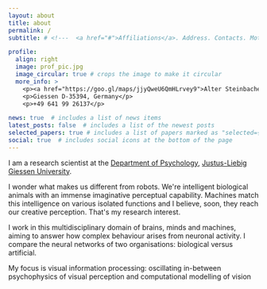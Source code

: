 ```yaml
---
layout: about
title: about
permalink: /
subtitle: # <!---  <a href="#">Affiliations</a>. Address. Contacts. Moto. Etc. --->

profile:
  align: right
  image: prof_pic.jpg
  image_circular: true # crops the image to make it circular
  more_info: >
    <p><a href="https://goo.gl/maps/jjyQweU6QmHLrvey9">Alter Steinbacher Weg 38</a></p>
    <p>Giessen D-35394, Germany</p>
    <p>+49 641 99 26137</p>

news: true  # includes a list of news items
latest_posts: false  # includes a list of the newest posts
selected_papers: true # includes a list of papers marked as "selected={true}"
social: true  # includes social icons at the bottom of the page
---
```



I am a research scientist at the 
[Department of Psychology](https://www.uni-giessen.de/fbz/fb06/psychologie?language_sync=1),
 [Justus-Liebig Giessen University](https://www.uni-giessen.de/). 
 
I wonder what makes us different from robots. We're intelligent biological 
animals with an immense imaginative perceptual capability. Machines match this 
intelligence on various isolated functions and I believe, soon, they reach our 
creative perception. That's my research interest. 

I work in this multidisciplinary domain of brains, minds and machines, aiming to answer how complex 
behaviour arises from neuronal activity. I compare the neural networks of two organisations: 
biological versus artificial.

My focus is visual information processing: oscillating in-between psychophysics of visual perception
and computational modelling of vision

<!--- 

Write your biography here. Tell the world about yourself. Link to your favorite [subreddit](http://reddit.com){:target="\_blank"}. You can put a picture in, too. The code is already in, just name your picture `prof_pic.jpg` and put it in the `img/` folder.

Put your address / P.O. box / other info right below your picture. You can also disable any these elements by editing `profile` property of the YAML header of your `_pages/about.md`. Edit `_bibliography/papers.bib` and Jekyll will render your [publications page](/al-folio/publications/) automatically.

Link to your social media connections, too. This theme is set up to use [Font Awesome icons](http://fortawesome.github.io/Font-Awesome/) and [Academicons](https://jpswalsh.github.io/academicons/), like the ones below. Add your Facebook, Twitter, LinkedIn, Google Scholar, or just disable all of them.

--->

